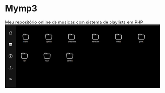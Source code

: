 # Mymp3
Meu repositório online de musicas com sistema de playlists em PHP
<img src='fotodoprojeto.png'>
